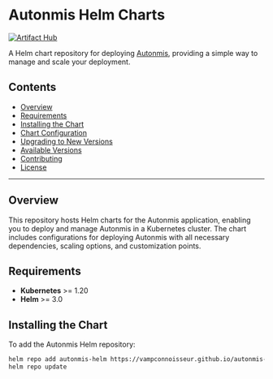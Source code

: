 # Autonmis Helm Charts

[![Artifact Hub](https://img.shields.io/endpoint?url=https://artifacthub.io/badge/repository/autonmis)](https://artifacthub.io/packages/search?repo=autonmis)

A Helm chart repository for deploying [Autonmis](https://autonmis.com), providing a simple way to manage and scale your deployment.

## Contents

- [Overview](#overview)
- [Requirements](#requirements)
- [Installing the Chart](#installing-the-chart)
- [Chart Configuration](#chart-configuration)
- [Upgrading to New Versions](#upgrading-to-new-versions)
- [Available Versions](#available-versions)
- [Contributing](#contributing)
- [License](#license)

---

## Overview

This repository hosts Helm charts for the Autonmis application, enabling you to deploy and manage Autonmis in a Kubernetes cluster. The chart includes configurations for deploying Autonmis with all necessary dependencies, scaling options, and customization points.

## Requirements

- **Kubernetes** >= 1.20
- **Helm** >= 3.0

## Installing the Chart

To add the Autonmis Helm repository:

```bash
helm repo add autonmis-helm https://vampconnoisseur.github.io/autonmis-helm-charts
helm repo update